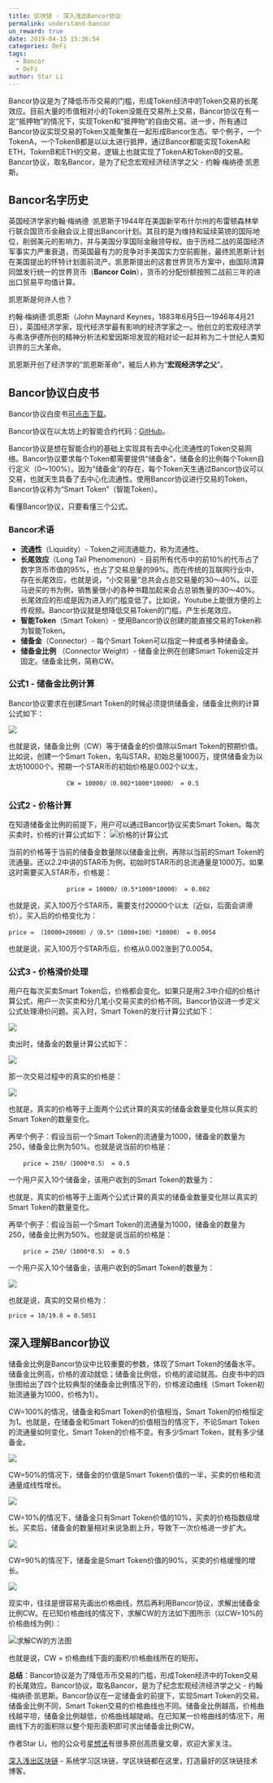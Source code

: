 ```yaml
---
title: 区块链 - 深入浅出Bancor协议
permalink: understand-bancor
un_reward: true
date: 2019-04-15 15:36:54
categories: DeFi
tags: 
  - Bancor
  - DeFi
author: Star Li
---
```



Bancor协议是为了降低币币交易的门槛，形成Token经济中的Token交易的长尾效应。目前大量的市值相对小的Token没能在交易所上交易，Bancor协议在有一定“抵押物”的情况下，实现Token和“抵押物”的自由交易。进一步，所有通过Bancor协议实现交易的Token又能聚集在一起形成Bancor生态。举个例子，一个TokenA，一个TokenB都是以以太进行抵押，通过Bancor都能实现TokenA和ETH，TokenB和ETH的交易，逻辑上也就实现了TokenA和TokenB的交易。Bancor协议，取名Bancor，是为了纪念宏观经济经济学之父 - 约翰·梅纳德·凯恩斯。

<!-- more -->

## Bancor名字历史

英国经济学家约翰·梅纳德 ·凯恩斯于1944年在美国新罕布什尔州的布雷顿森林举行联合国货币金融会议上提出Bancor计划。其目的是为维持和延续英镑的国际地位，削弱美元的影响力，并与美国分享国际金融领导权。由于历经二战的英国经济军事实力严重衰退，而英国最有力的竞争对手美国实力空前膨胀，最终凯恩斯计划在美国提出的怀特计划面前流产。凯恩斯提出的这套世界货币方案中，由国际清算同盟发行统一的世界货币（**Bancor Coin**），货币的分配份额按照二战前三年的进出口贸易平均值计算。

凯恩斯是何许人也？

约翰·梅纳德·凯恩斯（John Maynard Keynes，1883年6月5日—1946年4月21日），英国经济学家，现代经济学最有影响的经济学家之一。他创立的宏观经济学与弗洛伊德所创的精神分析法和爱因斯坦发现的相对论一起并称为二十世纪人类知识界的三大革命。

凯恩斯开创了经济学的“凯恩斯革命”，被后人称为“**宏观经济学之父**”。

## Bancor协议白皮书


Bancor协议白皮书[可点击下载](https://storage.googleapis.com/website-bancor/2018/04/01ba8253-bancor_protocol_whitepaper_en.pdf)。

Bancor协议在以太坊上的智能合约代码：[GitHub](https://github.com/bancorprotocol/)。

Bancor协议是想在智能合约的基础上实现具有去中心化流通性的Token交易网络。Bancor协议要求每个Token都需要提供“储备金”，储备金的比例每个Token自行定义（0～100%）。因为“储备金”的存在，每个Token天生通过Bancor协议可以交易，也就天生具备了去中心化流通性。使用Bancor协议进行交易的Token，Bancor协议称为“Smart Token”（智能Token）。

看懂Bancor协议，只要看懂三个公式。

###  Bancor术语

* **流通性**（Liquidity）- Token之间流通能力，称为流通性。
* **长尾效应**（Long Tail Phenomenon）- 目前所有代币中的前10%的代币占了数字货币市值的95%，也占了交易总量的99%。而在传统的互联网行业中，存在长尾效应，也就是说，“小交易量“总共会占总交易量的30～40%。以亚马逊买的书为例，销售量很小的各种书籍加起来会占总销售量的30～40%。长尾效应的形成是因为进入的门槛变低了。比如说，Youtube上能很方便的上传视频。Bancor协议就是想降低交易Token的门槛，产生长尾效应。
* **智能Token**（Smart Token）- 使用Bancor协议创建的能直接交易的Token称为智能Token。
* **储备金**（Connector）-  每个Smart Token可以指定一种或者多种储备金。
* **储备金比例** （Connector Weight）- 储备金比例在创建Smart Token设定并固定。储备金比例，简称CW。

### 公式1 - 储备金比例计算

Bancor协议要求在创建Smart Token的时候必须提供储备金，储备金比例的计算公式如下：

![](https://img.learnblockchain.cn/2019/15553147507540.jpg)

也就是说，储备金比例（CW）等于储备金的价值除以Smart Token的预期价值。比如说，创建一个Smart Token，名叫STAR，初始总量1000万，提供储备金为以太坊10000个。预期一个STAR币的初始价格是0.002个以太，

                    CW = 10000/（0.002*1000*10000） = 0.5

### 公式2 - 价格计算

在知道储备金比例的前提下，用户可以通过Bancor协议买卖Smart Token。每次买卖时，价格的计算公式如下：
![价格的计算公式](https://img.learnblockchain.cn/2019/15553147727085.jpg)


当前的价格等于当前的储备金数量除以储备金比例，再除以当前的Smart Token的流通量。还以2.2中讲的STAR币为例，初始时STAR币的总流通量是1000万。如果这时需要买入STAR币，价格是：

                    price = 10000/（0.5*1000*10000） = 0.002

也就是说，买入100万个STAR币，需要支付20000个以太（近似，后面会讲滑价）。买入后的价格变化为：

	price = （10000+20000）/（0.5*（1000+100）*10000） = 0.0054

也就是说，买入100万个STAR币后，价格从0.002涨到了0.0054。

### 公式3 - 价格滑价处理

用户在每次买卖Smart Token后，价格都会变化。如果只是用2.3中介绍的价格计算公式，用户一次买卖和分几笔小交易买卖的价格不同。Bancor协议进一步定义公式处理滑价问题。买入时，Smart Token的发行计算公式如下：

![](https://img.learnblockchain.cn/2019/15553148085508.jpg)

卖出时，储备金的数量计算公式如下：

![](https://img.learnblockchain.cn/2019/15553148418166.jpg)

那一次交易过程中的真实的价格是：

![](https://img.learnblockchain.cn/2019/15553148557229.jpg)

也就是，真实的价格等于上面两个公式计算的真实的储备金数量变化除以真实的Smart Token的数量变化。

再举个例子：假设当前一个Smart Token的流通量为1000，储备金的数量为250，储备金比例为50%。也就是说当前的价格是：

        price = 250/（1000*0.5） = 0.5

一个用户买入10个储备金，该用户收到的Smart Token的数量为：

也就是，真实的价格等于上面两个公式计算的真实的储备金数量变化除以真实的Smart Token的数量变化。

再举个例子：假设当前一个Smart Token的流通量为1000，储备金的数量为250，储备金比例为50%。也就是说当前的价格是：

        price = 250/（1000*0.5） = 0.5

一个用户买入10个储备金，该用户收到的Smart Token的数量为：

![](https://img.learnblockchain.cn/2019/15553148829701.jpg)

也就是说，真实的交易价格为：

	price = 10/19.8 = 0.5051


## 深入理解Bancor协议

储备金比例是Bancor协议中比较重要的参数，体现了Smart Token的储备水平。储备金比例高，价格的波动就低；储备金比例低，价格的波动就高。白皮书中的四张图给出了四个比较典型的储备金比例情况下的，价格波动曲线（Smart Token初始流通量为1000，价格为1）。

CW=100%的情况，储备金和Smart Token的价值相当，Smart Token的价格恒定为1。也就是，在储备金和Smart Token的价值相当的情况下，不论Smart Token的流通量如何变化，Smart Token的价格不变。有多少Smart Token，就有多少储备金。

![](https://img.learnblockchain.cn/2019/15553149064731.jpg!/scale/60%
)

CW=50%的情况下，储备金的价值是Smart Token价值的一半，买卖的价格和流通量成线性增长。

![](https://img.learnblockchain.cn/2019/15553149186334.jpg!/scale/60%)

CW=10%的情况下，储备金只有Smart Token价值的10%，买卖的价格指数级增长。买卖后，储备金的数量相对来说急剧上升，导致下一次价格进一步扩大。

![](https://img.learnblockchain.cn/2019/15553149306805.jpg!/scale/60%)

CW=90%的情况下，储备金是Smart Token价值的90%，买卖的价格缓慢的增长。

![](https://img.learnblockchain.cn/2019/15553149483999.jpg!/scale/60%)

现实中，往往是很容易先画出价格曲线，然后再利用Bancor协议，求解出储备金比例CW。在已知价格曲线的情况下，求解CW的方法如下图所示（以CW=10%的价格曲线为例）：

![求解CW的方法图](https://img.learnblockchain.cn/2019/15553149606674.jpg!/scale/70%)


也就是说，CW = 价格曲线下面的面积/价格曲线所在的矩形。

**总结**：Bancor协议是为了降低币币交易的门槛，形成Token经济中的Token交易的长尾效应。Bancor协议，取名Bancor，是为了纪念宏观经济经济学之父 - 约翰·梅纳德·凯恩斯。Bancor协议在一定储备金的前提下，实现Smart Token的交易。储备金比例不同，Smart Token交易的价格曲线也不同。储备金比例越高，价格曲线越平坦，储备金比例越低，价格曲线越陡峭。在已知某一价格曲线的情况下，用曲线下方的面积除以整个矩形面积即可求出储备金比例CW。


作者Star Li，他的公众号[星想法](https://mp.weixin.qq.com/mp/profile_ext?action=home&__biz=MzU5MzMxNTk2Nw==&scene=124#wechat_redirect)有很多原创高质量文章，欢迎大家关注。

[深入浅出区块链](https://learnblockchain.cn/) - 系统学习区块链，学区块链都在这里，打造最好的区块链技术博客。


